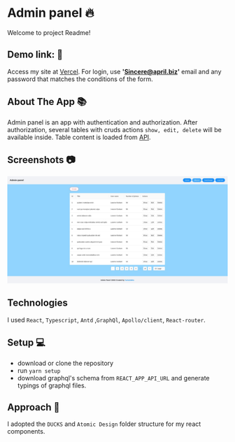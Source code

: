 # Admin panel :fire:
Welcome to project Readme! 

## Demo link: :paperclip:
Access my site at [Vercel](https://admin-panel-k5xejh27w-yankazabka.vercel.app/). For login, use **'Sincere@april.biz'**  email and any password that matches the conditions of the form.

## About The App :books:
Admin panel is an app with authentication and authorization. After authorization, several tables with cruds actions `show, edit, delete` will be available inside. Table content is loaded from [API](https://graphqlzero.almansi.me/api2).

## Screenshots :camera:

![Albums table](preview.jpg)

## Technologies
I used `React`, `Typescript`, `Antd` ,`GraphQl`, `Apollo/client`, `React-router`.

## Setup :computer:
- download or clone the repository
- run `yarn setup`
- download graphql's schema from `REACT_APP_API_URL` and generate typings of graphql files.

## Approach :walking:
I adopted the `DUCKS`  and `Atomic Design` folder structure for my react components.
